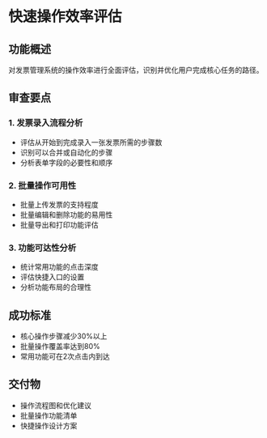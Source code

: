 # 快速操作效率评估

## 功能概述
对发票管理系统的操作效率进行全面评估，识别并优化用户完成核心任务的路径。

## 审查要点

### 1. 发票录入流程分析
- 评估从开始到完成录入一张发票所需的步骤数
- 识别可以合并或自动化的步骤
- 分析表单字段的必要性和顺序

### 2. 批量操作可用性
- 批量上传发票的支持程度
- 批量编辑和删除功能的易用性
- 批量导出和打印功能评估

### 3. 功能可达性分析
- 统计常用功能的点击深度
- 评估快捷入口的设置
- 分析功能布局的合理性

## 成功标准
- 核心操作步骤减少30%以上
- 批量操作覆盖率达到80%
- 常用功能可在2次点击内到达

## 交付物
- 操作流程图和优化建议
- 批量操作功能清单
- 快捷操作设计方案